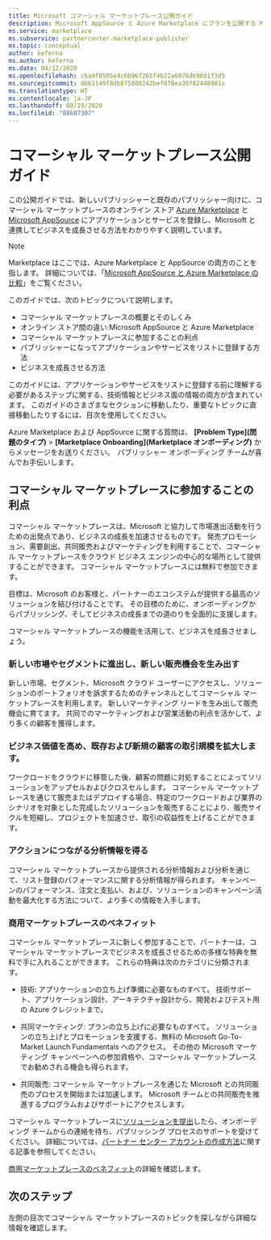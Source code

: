 ```yaml
---
title: Microsoft コマーシャル マーケットプレース公開ガイド
description: Microsoft AppSource と Azure Marketplace にプランを公開する Microsoft パートナー向けのコマーシャル マーケットプレースの概要です。
ms.service: marketplace
ms.subservice: partnercenter-marketplace-publisher
ms.topic: conceptual
author: keferna
ms.author: keferna
ms.date: 04/12/2020
ms.openlocfilehash: c6a4f8595e4c6b96f265f4b22a6076d696d1f3d5
ms.sourcegitcommit: d661149f8db075800242bef070ea30f82448981e
ms.translationtype: HT
ms.contentlocale: ja-JP
ms.lasthandoff: 08/19/2020
ms.locfileid: "88607307"
---
```

# <a name="commercial-marketplace-publishing-guide"></a>コマーシャル マーケットプレース公開ガイド

この公開ガイドでは、新しいパブリッシャーと既存のパブリッシャー向けに、コマーシャル マーケットプレースのオンライン ストア [Azure Marketplace](https://azuremarketplace.microsoft.com) と [Microsoft AppSource](https://appsource.microsoft.com) にアプリケーションとサービスを登録し、Microsoft と連携してビジネスを成長させる方法をわかりやすく説明しています。

>[!Note]
>Marketplace はここでは、Azure Marketplace と AppSource の両方のことを指します。  詳細については、「[Microsoft AppSource と Azure Marketplace の比較](comparing-appsource-azure-marketplace.md)」をご覧ください。

このガイドでは、次のトピックについて説明します。 
*   コマーシャル マーケットプレースの概要とそのしくみ 
*   オンライン ストア間の違い:Microsoft AppSource と Azure Marketplace
*   コマーシャル マーケットプレースに参加することの利点 
*   パブリッシャーになってアプリケーションやサービスをリストに登録する方法 
*   ビジネスを成長させる方法 

このガイドには、アプリケーションやサービスをリストに登録する前に理解する必要があるステップに関する、技術情報とビジネス面の情報の両方が含まれています。 このガイドのさまざまなセクションに移動したり、重要なトピックに直接移動したりするには、目次を使用してください。

Azure Marketplace および AppSource に関する質問は、 **[Problem Type]\(問題のタイプ\)**  >  **[Marketplace Onboarding]\(Marketplace オンボーディング\)** からメッセージをお送りください。  パブリッシャー オンボーディング チームが喜んでお手伝いします。 

## <a name="benefits-of-participating-in-the-commercial-marketplace"></a>コマーシャル マーケットプレースに参加することの利点 

コマーシャル マーケットプレースは、Microsoft と協力して市場進出活動を行うための出発点であり、ビジネスの成長を加速させるものです。 発売プロモーション、需要創出、共同販売およびマーケティングを利用することで、コマーシャル マーケットプレースをクラウド ビジネス エンジンの中心的な場所として提供することができます。 コマーシャル マーケットプレースには無料で参加できます。

目標は、Microsoft のお客様と、パートナーのエコシステムが提供する最高のソリューションを結び付けることです。 その目標のために、オンボーディングからパブリッシング、そしてビジネスの成長までの道のりを全面的に支援します。 

コマーシャル マーケットプレースの機能を活用して、ビジネスを成長させましょう。

### <a name="expand-to-new-markets-and-segments-and-generate-new-sales-opportunities"></a>新しい市場やセグメントに進出し、新しい販売機会を生み出す

新しい市場、セグメント、Microsoft クラウド ユーザーにアクセスし、ソリューションのポートフォリオを訴求するためのチャンネルとしてコマーシャル マーケットプレースを利用します。 新しいマーケティング リードを生み出して販売機会に育てます。 共同でのマーケティングおよび営業活動の利点を活かして、より多くの顧客を獲得します。

### <a name="enhance-business-value-and-increase-deal-size-with-existing-and-new-customers"></a>ビジネス価値を高め、既存および新規の顧客の取引規模を拡大します。 

ワークロードをクラウドに移管した後、顧客の問題に対処することによってソリューションをアップセルおよびクロスセルします。 コマーシャル マーケットプレースを通じて販売またはデプロイする場合、特定のワークロードおよび業界のシナリオを対象とした完成したソリューションを販売することにより、販売サイクルを短縮し、プロジェクトを加速させ、取引の収益性を上げることができます。 

### <a name="get-actionable-insights"></a>アクションにつながる分析情報を得る 

コマーシャル マーケットプレースから提供される分析情報および分析を通じて、リスト登録のパフォーマンスに関する分析情報が得られます。 キャンペーンのパフォーマンス、注文と支払い、および、ソリューションのキャンペーン活動を最大化する方法について、より多くの情報を入手します。

### <a name="commercial-marketplace-benefits"></a>商用マーケットプレースのベネフィット 

コマーシャル マーケットプレースに新しく参加することで、パートナーは、コマーシャル マーケットプレースでビジネスを成長させるための多様な特典を無料で手に入れることができます。 これらの特典は次のカテゴリに分類されます。 

*   技術: アプリケーションの立ち上げ準備に必要なものすべて。 技術サポート、アプリケーション設計、アーキテクチャ設計から、開発およびテスト用の Azure クレジットまで。 

*   共同マーケティング: プランの立ち上げに必要なものすべて。 ソリューションの立ち上げとプロモーションを支援する、無料の Microsoft Go-To-Market Launch Fundamentals へのアクセス。 その他の Microsoft マーケティング キャンペーンへの参加資格や、コマーシャル マーケットプレースでお勧めされる機会も得られます。

*   共同販売: コマーシャル マーケットプレースを通じた Microsoft との共同販売のプロセスを開始または加速します。 Microsoft チームとの共同販売を推進するプログラムおよびサポートにアクセスします。

コマーシャル マーケットプレースに[ソリューションを提出](https://partner.microsoft.com/dashboard/account/v3/enrollment/introduction/partnership)したら、オンボーディング チームからの連絡を待ち、パブリッシング プロセスのサポートを受けてください。  詳細については、[パートナー センター アカウントの作成方法](partner-center-portal/create-account.md)に関する記事を参照してください。

[商用マーケットプレースのベネフィット](https://docs.microsoft.com//azure/marketplace/gtm-your-marketplace-benefits)の詳細を確認します。

## <a name="next-steps"></a>次のステップ

左側の目次でコマーシャル マーケットプレースのトピックを探しながら詳細な情報を確認します。 
